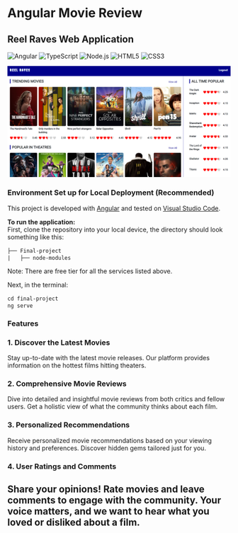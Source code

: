 # Angular Movie Review 

## Reel Raves Web Application

<div>
<img src="https://img.shields.io/badge/Angular-DD0031?style=for-the-badge&logo=angular&logoColor=white" alt="Angular">
<img src="https://img.shields.io/badge/TypeScript-007ACC?style=for-the-badge&logo=typescript&logoColor=white" alt="TypeScript">
<img src="https://img.shields.io/badge/Node.js-43853D?style=flat-square&logo=node.js&logoColor=white" alt="Node.js">
<img src="https://img.shields.io/badge/HTML5-E34F26?style=for-the-badge&logo=html5&logoColor=white" alt="HTML5">
<img src="https://img.shields.io/badge/CSS3-1572B6?style=for-the-badge&logo=css3&logoColor=white" alt="CSS3">
</div>

![Cover](./Documents/cover.png)

### Environment Set up for Local Deployment (Recommended)

This project is developed with [Angular](https://angular.io/) and tested on [Visual Studio Code](https://code.visualstudio.com/).

**To run the application:**  
First, clone the repository into your local device, the directory should look something like this:

```
├── Final-project
|   ├── node-modules
```

Note: There are free tier for all the services listed above.

Next, in the terminal:

```
cd final-project
ng serve
```

### Features

### 1. **Discover the Latest Movies**
   Stay up-to-date with the latest movie releases. Our platform provides information on the hottest films hitting theaters.

### 2. **Comprehensive Movie Reviews**
   Dive into detailed and insightful movie reviews from both critics and fellow users. Get a holistic view of what the community thinks about each film.

### 3. **Personalized Recommendations**
   Receive personalized movie recommendations based on your viewing history and preferences. Discover hidden gems tailored just for you.

### 4. **User Ratings and Comments**
   Share your opinions! Rate movies and leave comments to engage with the community. Your voice matters, and we want to hear what you loved or disliked about a film.
---
